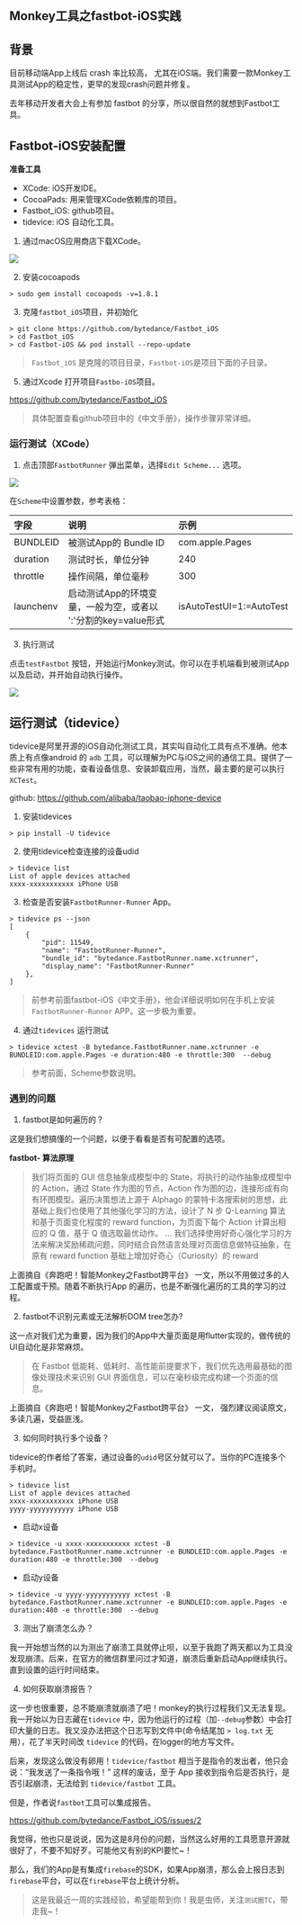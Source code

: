 ## Monkey工具之fastbot-iOS实践

## 背景

目前移动端App上线后 crash 率比较高， 尤其在iOS端。我们需要一款Monkey工具测试App的稳定性，更早的发现crash问题并修复。

去年移动开发者大会上有参加 fastbot 的分享，所以很自然的就想到Fastbot工具。

## Fastbot-iOS安装配置

__准备工具__

- XCode: iOS开发IDE。
- CocoaPads: 用来管理XCode依赖库的项目。
- Fastbot_iOS: github项目。
- tidevice: iOS 自动化工具。

1. 通过macOS应用商店下载XCode。

![](./img/xcode.png)

2. 安装cocoapods 

```shell
> sudo gem install cocoapods -v=1.8.1
```

3. 克隆`fastbot_iOS`项目，并初始化

```shell
> git clone https://github.com/bytedance/Fastbot_iOS
> cd Fastbot_iOS
> cd Fastbot-iOS && pod install --repo-update
```

> `Fastbot_iOS` 是克隆的项目目录，`Fastbot-iOS`是项目下面的子目录。

5. 通过Xcode 打开项目`Fastbo-iOS`项目。

https://github.com/bytedance/Fastbot_iOS

> 具体配置查看github项目中的《中文手册》，操作步骤非常详细。


### 运行测试（XCode）

1. 点击顶部`FastbotRunner` 弹出菜单，选择`Edit Scheme...` 选项。

![](./img/scheme.png)

在`Scheme`中设置参数，参考表格：

|字段 | 说明 | 示例 |
|:---|:---|:---|
|BUNDLEID |被测试App的 Bundle ID | com.apple.Pages |
|duration |测试时长，单位分钟 |240 |
|throttle|操作间隔，单位毫秒| 300|
|launchenv| 启动测试App的环境变量，一般为空，或者以 ':'分割的key=value形式| isAutoTestUI=1:=AutoTest|


3. 执行测试

点击`testFastbot` 按钮，开始运行Monkey测试。你可以在手机端看到被测试App以及启动，并开始自动执行操作。

![](./img/xocde_test.png)


## 运行测试（tidevice）

tidevice是阿里开源的iOS自动化测试工具，其实叫自动化工具有点不准确。他本质上有点像android 的 `adb` 工具，可以理解为PC与iOS之间的通信工具。提供了一些非常有用的功能，查看设备信息、安装卸载应用，当然，最主要的是可以执行`XCTest`。

github: https://github.com/alibaba/taobao-iphone-device


1. 安装tidevices 

```shell
> pip install -U tidevice
```

2. 使用tidevice检查连接的设备udid

```shell
> tidevice list
List of apple devices attached
xxxx-xxxxxxxxxxx iPhone USB
```


3. 检查是否安装`FastbotRunner-Runner` App。

```
> tidevice ps --json
[
    {
        "pid": 11549,
        "name": "FastbotRunner-Runner",
        "bundle_id": "bytedance.FastbotRunner.name.xctrunner",
        "display_name": "FastbotRunner-Runner"
    },
]
```

> 前参考前面fastbot-iOS《中文手册》，他会详细说明如何在手机上安装`FastbotRunner-Runner` APP。这一步极为重要。

4. 通过`tidevices` 运行测试

```shell
> tidevice xctest -B bytedance.FastbotRunner.name.xctrunner -e BUNDLEID:com.apple.Pages -e duration:480 -e throttle:300  --debug
```
> 参考前面，Scheme参数说明。


### 遇到的问题

1. fastbot是如何遍历的？

这是我们想搞懂的一个问题，以便于看看是否有可配置的选项。


__fastbot- 算法原理__

> 我们将页面的 GUI 信息抽象成模型中的 State，将执行的动作抽象成模型中的 Action，通过 State 作为图的节点，Action 作为图的边，连接形成有向有环图模型。遍历决策想法上源于 Alphago 的蒙特卡洛搜索树的思想，此基础上我们也使用了其他强化学习的方法，设计了 N 步 Q-Learning 算法和基于页面变化程度的 reward function，为页面下每个 Action 计算出相应的 Q 值，基于 Q 值选取最优动作。
...
我们选择使用好奇心强化学习的方法来解决奖励稀疏问题，同时结合自然语言处理对页面信息做特征抽象，在原有 reward function 基础上增加好奇心（Curiosity）的 reward

上面摘自《奔跑吧！智能Monkey之Fastbot跨平台》 一文，所以不用做过多的人工配置或干预。随着不断执行App 的遍历，也是不断强化遍历的工具的学习的过程。

2. fastbot不识别元素或无法解析DOM tree怎办?

这一点对我们尤为重要，因为我们的App中大量页面是用flutter实现的，做传统的UI自动化是非常麻烦。

> 在 Fastbot 低能耗、低耗时、高性能前提要求下，我们优先选用最基础的图像处理技术来识别 GUI 界面信息，可以在毫秒级完成构建一个页面的信息。

上面摘自《奔跑吧！智能Monkey之Fastbot跨平台》 一文， 强烈建议阅读原文，多读几遍，受益匪浅。

3. 如何同时执行多个设备？

tidevice的作者给了答案，通过设备的`udid`号区分就可以了。当你的PC连接多个手机时。

```shell
> tidevice list
List of apple devices attached
xxxx-xxxxxxxxxxx iPhone USB
yyyy-yyyyyyyyyyy iPhone USB
```

* 启动x设备

```shell
> tidevice -u xxxx-xxxxxxxxxxx xctest -B bytedance.FastbotRunner.name.xctrunner -e BUNDLEID:com.apple.Pages -e duration:480 -e throttle:300  --debug
```

* 启动y设备

```shell
> tidevice -u yyyy-yyyyyyyyyyy xctest -B bytedance.FastbotRunner.name.xctrunner -e BUNDLEID:com.apple.Pages -e duration:480 -e throttle:300  --debug
```

3. 测出了崩溃怎么办？

我一开始想当然的以为测出了崩溃工具就停止呗，以至于我跑了两天都以为工具没发现崩溃。后来，在官方的微信群里问过才知道，崩溃后重新启动App继续执行。直到设置的运行时间结束。

4. 如何获取崩溃报告？

这一步也很重要，总不能崩溃就崩溃了吧！monkey的执行过程我们又无法复现。我一开始以为日志藏在`tidevice` 中，因为他运行的过程（加`--debug`参数）中会打印大量的日志。我又没办法把这个日志写到文件中(命令结尾加 `> log.txt` 无用），花了半天时间改 `tidevice` 的代码，在logger的地方写文件。

后来，发现这么做没有卵用！`tidevice/fastbot` 相当于是指令的发出者，他只会说：“我发送了一条指令哦！” 这样的废话，至于 App 接收到指令后是否执行，是否引起崩溃，无法给到 `tidevice/fastbot` 工具。

但是，作者说`fastbot`工具可以集成报告。

https://github.com/bytedance/Fastbot_iOS/issues/2

我觉得，他也只是说说，因为这是8月份的问题，当然这么好用的工具愿意开源就很好了，不要不知好歹。可能他又有别的KPI要忙~！

那么，我们的App是有集成`firebase`的SDK，如果App崩溃，那么会上报日志到`firebase`平台，可以在`firebase`平台上统计分析。


> 这是我最近一周的实践经验，希望能帮到你！我是虫师，关注`测试圈TC`，带走我~！


